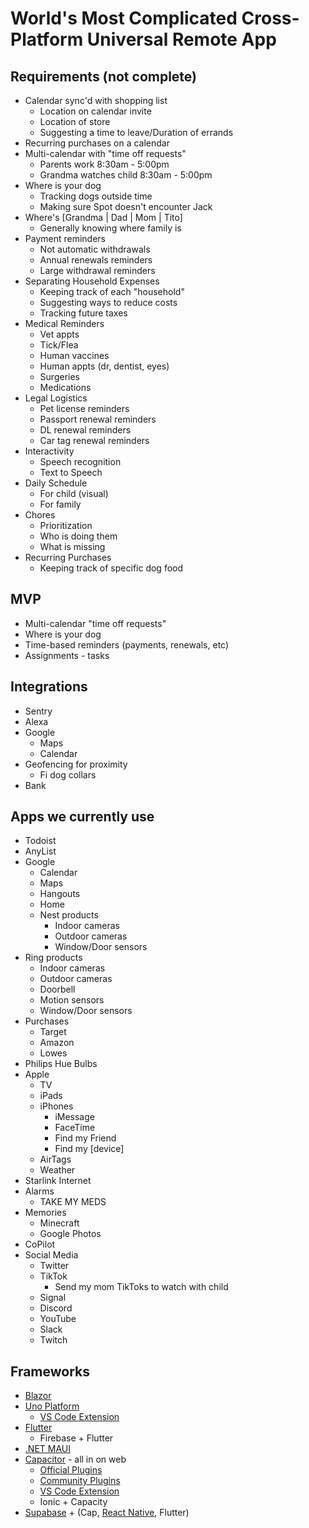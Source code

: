 # World's Most Complicated Cross-Platform Universal Remote App

## Requirements (not complete)
- Calendar sync'd with shopping list
    - Location on calendar invite
    - Location of store
    - Suggesting a time to leave/Duration of errands
- Recurring purchases on a calendar
- Multi-calendar with "time off requests"
    - Parents work 8:30am - 5:00pm
    - Grandma watches child 8:30am - 5:00pm
- Where is your dog
    - Tracking dogs outside time 
    - Making sure Spot doesn't encounter Jack
- Where's [Grandma | Dad | Mom | Tito]
    - Generally knowing where family is
- Payment reminders
    - Not automatic withdrawals
    - Annual renewals reminders
    - Large withdrawal reminders
- Separating Household Expenses
    - Keeping track of each "household"
    - Suggesting ways to reduce costs
    - Tracking future taxes
- Medical Reminders
    - Vet appts
    - Tick/Flea
    - Human vaccines
    - Human appts (dr, dentist, eyes)
    - Surgeries
    - Medications
- Legal Logistics
    - Pet license reminders
    - Passport renewal reminders
    - DL renewal reminders
    - Car tag renewal reminders
- Interactivity
    - Speech recognition
    - Text to Speech
- Daily Schedule 
    - For child (visual)
    - For family
- Chores
    - Prioritization
    - Who is doing them
    - What is missing
- Recurring Purchases
    - Keeping track of specific dog food

## MVP
- Multi-calendar "time off requests"
- Where is your dog
- Time-based reminders (payments, renewals, etc)
- Assignments - tasks

## Integrations
- Sentry
- Alexa
- Google
    - Maps
    - Calendar
- Geofencing for proximity
    - Fi dog collars
- Bank

## Apps we currently use
- Todoist
- AnyList
- Google
    - Calendar
    - Maps
    - Hangouts
    - Home
    - Nest products 
        - Indoor cameras
        - Outdoor cameras
        - Window/Door sensors
- Ring products
    - Indoor cameras
    - Outdoor cameras
    - Doorbell
    - Motion sensors
    - Window/Door sensors
- Purchases
    - Target
    - Amazon
    - Lowes
- Philips Hue Bulbs
- Apple
    - TV
    - iPads
    - iPhones
        - iMessage
        - FaceTime
        - Find my Friend
        - Find my [device]
    - AirTags
    - Weather
- Starlink Internet
- Alarms
    - TAKE MY MEDS
- Memories
    - Minecraft
    - Google Photos
- CoPilot
- Social Media
    - Twitter
    - TikTok
        - Send my mom TikToks to watch with child
    - Signal
    - Discord
    - YouTube
    - Slack
    - Twitch

## Frameworks
- [Blazor](https://dotnet.microsoft.com/en-us/apps/aspnet/web-apps/blazor)
- [Uno Platform](https://platform.uno/)
    - [VS Code Extension](https://platform.uno/vs-code/)
- [Flutter](https://flutter.dev/)
    - Firebase + Flutter
- [.NET MAUI](https://docs.microsoft.com/en-us/dotnet/maui/what-is-maui)
- [Capacitor](https://capacitorjs.com/docs) - all in on web
    - [Official Plugins](https://capacitorjs.com/docs/apis)
    - [Community Plugins](https://capacitorjs.com/docs/plugins/community)
    - [VS Code Extension](https://capacitorjs.com/docs/getting-started/vs-code-extension)
    - Ionic + Capacity
- [Supabase](https://supabase.com/) + (Cap, [React Native](https://reactnative.dev/), Flutter)


